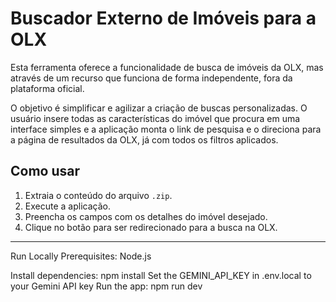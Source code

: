 # Buscador Externo de Imóveis para a OLX

Esta ferramenta oferece a funcionalidade de busca de imóveis da OLX, mas através de um recurso que funciona de forma independente, fora da plataforma oficial.

O objetivo é simplificar e agilizar a criação de buscas personalizadas. O usuário insere todas as características do imóvel que procura em uma interface simples e a aplicação monta o link de pesquisa e o direciona para a página de resultados da OLX, já com todos os filtros aplicados.

## Como usar

1.  Extraia o conteúdo do arquivo `.zip`.
2.  Execute a aplicação.
3.  Preencha os campos com os detalhes do imóvel desejado.
4.  Clique no botão para ser redirecionado para a busca na OLX.

-----------------------------------------
Run Locally
Prerequisites: Node.js

Install dependencies: npm install
Set the GEMINI_API_KEY in .env.local to your Gemini API key
Run the app: npm run dev

